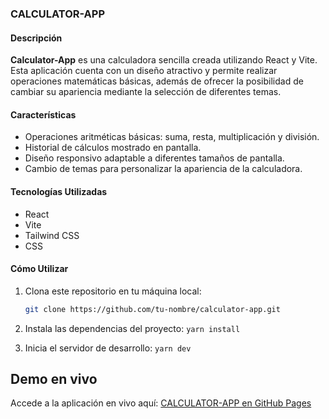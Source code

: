 ### **CALCULATOR-APP**

#### Descripción

**Calculator-App** es una calculadora sencilla creada utilizando React y Vite. Esta aplicación cuenta con un diseño atractivo y permite realizar operaciones matemáticas básicas, además de ofrecer la posibilidad de cambiar su apariencia mediante la selección de diferentes temas.

#### Características

- Operaciones aritméticas básicas: suma, resta, multiplicación y división.
- Historial de cálculos mostrado en pantalla.
- Diseño responsivo adaptable a diferentes tamaños de pantalla.
- Cambio de temas para personalizar la apariencia de la calculadora.

#### Tecnologías Utilizadas

- React
- Vite
- Tailwind CSS
- CSS

#### Cómo Utilizar

1. Clona este repositorio en tu máquina local:

   ```bash
   git clone https://github.com/tu-nombre/calculator-app.git

2. Instala las dependencias del proyecto:
`yarn install`


3. Inicia el servidor de desarrollo:
`yarn dev`

## Demo en vivo

Accede a la aplicación en vivo aquí: [CALCULATOR-APP en GitHub Pages](https://alexiacat.github.io/calculator-app/)

